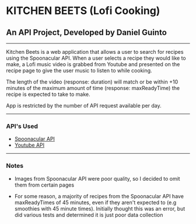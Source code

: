 # KITCHEN BEETS (Lofi Cooking)

## An API Project, Developed by Daniel Guinto

---

Kitchen Beets is a web application that allows a user to search for recipes using the Spoonacular API. When a user selects a recipe they would like to make, a Lofi music video is grabbed from Youtube and presented on the recipe page to give the user music to listen to while cooking.

The length of the video (response: duration) will match or be within +10 minutes of the maximum amount of time (response: maxReadyTime) the recipe is expected to take to make.

App is restricted by the number of API request available per day.

---

### API's Used

- [Spoonacular API](https://spoonacular.com/food-api/docs)
- [Youtube API](https://developers.google.com/youtube/v3/docs)

---

### Notes

- Images from Spoonacular API were poor quality, so I decided to omit them from certain pages

- For some reason, a majority of recipes from the Spoonacular API have maxReadyTimes of 45 minutes, even if they aren't expected to (e.g smoothies with 45 minute times). Initially thought this was an error, but did various tests and determined it is just poor data collection
